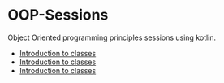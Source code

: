 # OOP-Sessions
Object Oriented programming principles sessions using kotlin.
- [Introduction to classes](https://github.com/Google-Developers-Sohag/OOP-Sessions/blob/master/src/sessionone/Session%201.kt)
- [Introduction to classes](https://github.com/Google-Developers-Sohag/OOP-Sessions/blob/master/src/sessionone/Session%201.kt)
- [Introduction to classes](https://github.com/Google-Developers-Sohag/OOP-Sessions/blob/master/src/sessionone/Session%201.kt)
